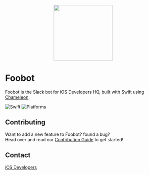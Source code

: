 <p align="center">
<image src="https://raw.githubusercontent.com/iosdevelopershq/Foobot/master/foobot.jpg" width="190" height="180" />
</p>

# Foobot
Foobot is the Slack bot for iOS Developers HQ, built with Swift using [Chameleon](https://github.com/ChameleonBot/Bot).

![Swift](https://camo.githubusercontent.com/0727f3687a1e263cac101c5387df41048641339c/68747470733a2f2f696d672e736869656c64732e696f2f62616467652f53776966742d332e302d6f72616e67652e7376673f7374796c653d666c6174)
![Platforms](https://img.shields.io/badge/Platforms-osx%20%7C%20linux-lightgrey.svg)

## Contributing
Want to add a new feature to Foobot? found a bug?<br />
Head over and read our [Contribution Guide](https://github.com/iosdevelopershq/Foobot/blob/master/.github/CONTRIBUTING.md) to get started!

## Contact
[iOS Developers](http://ios-developers.io)
